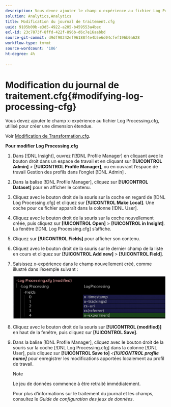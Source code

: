```yaml
---
description: Vous devez ajouter le champ x-expérience au fichier Log Processing.cfg, utilisé pour créer une dimension étendue.
solution: Analytics,Analytics
title: Modification du journal de traitement.cfg
uuid: 9105b09b-e3d5-4922-a205-b459553a4bec
exl-id: 23c7873f-8ffd-422f-896b-d6c7e16aabbd
source-git-commit: d9df90242ef96188f4e4b5e6d04cfef196b0a628
workflow-type: tm+mt
source-wordcount: '186'
ht-degree: 4%

---
```


# Modification du journal de traitement.cfg{#modifying-log-processing-cfg}

Vous devez ajouter le champ x-expérience au fichier Log Processing.cfg, utilisé pour créer une dimension étendue.

Voir [Modification de Transformation.cfg](../../../home/c-undst-ctrld-exp/c-vw-rslts/t-mod-trfmtn.md#task-d61b02853a82492c9a76e3c5fe8a3fb6).

**Pour modifier Log Processing.cfg**

1. Dans [!DNL Insight], ouvrez l’[!DNL Profile Manager] en cliquant avec le bouton droit dans un espace de travail et en cliquant sur **[!UICONTROL Admin]** > **[!UICONTROL Profile Manager]**, ou en ouvrant l’espace de travail Gestion des profils dans l’onglet [!DNL Admin] .
1. Dans la balise [!DNL Profile Manager], cliquez sur **[!UICONTROL Dataset]** pour en afficher le contenu.
1. Cliquez avec le bouton droit de la souris sur la coche en regard de [!DNL Log Processing.cfg] et cliquez sur **[!UICONTROL Make Local]**. Une coche pour ce fichier apparaît dans la colonne [!DNL User].
1. Cliquez avec le bouton droit de la souris sur la coche nouvellement créée, puis cliquez sur **[!UICONTROL Open]** > **[!UICONTROL in Insight]**. La fenêtre [!DNL Log Processing.cfg] s’affiche.
1. Cliquez sur **[!UICONTROL Fields]** pour afficher son contenu.
1. Cliquez avec le bouton droit de la souris sur le dernier champ de la liste en cours et cliquez sur **[!UICONTROL Add new]** > **[!UICONTROL Field]**.
1. Saisissez x-expérience dans le champ nouvellement créé, comme illustré dans l’exemple suivant :

   ![Infos sur l’étape](assets/logprocessing.png)

1. Cliquez avec le bouton droit de la souris sur **[!UICONTROL (modified)]** en haut de la fenêtre, puis cliquez sur **[!UICONTROL Save]**.
1. Dans la balise [!DNL Profile Manager], cliquez avec le bouton droit de la souris sur la coche [!DNL Log Processing.cfg] dans la colonne [!DNL User], puis cliquez sur **[!UICONTROL Save to]** *&lt;**[!UICONTROL profile name]*** pour enregistrer les modifications apportées localement au profil de travail.

   >[!NOTE]
   >
   >Le jeu de données commence à être retraité immédiatement.

   Pour plus d’informations sur le traitement du journal et les champs, consultez le *Guide de configuration des jeux de données*.
